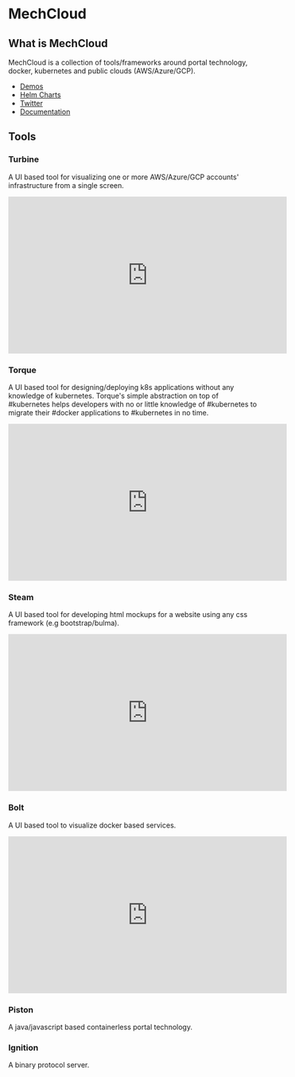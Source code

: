 # MechCloud

## What is MechCloud
MechCloud is a collection of tools/frameworks around portal technology, docker, kubernetes and public clouds (AWS/Azure/GCP). 
* [Demos](https://tinyurl.com/ycrzvje7)
* [Helm Charts](https://github.com/mechcloud/mechcloud-helm-charts)
* [Twitter](https://twitter.com/mech_cloud)
* [Documentation](https://docs.mechcloud.io)


## Tools
### Turbine
A UI based tool for visualizing one or more AWS/Azure/GCP accounts' infrastructure from a single screen.

<iframe width="560" height="315" src="https://www.youtube.com/embed/aD-BYCE-oy8" frameborder="0" allow="accelerometer; autoplay; clipboard-write; encrypted-media; gyroscope; picture-in-picture" allowfullscreen></iframe>

### Torque
A UI based tool for designing/deploying k8s applications without any knowledge of kubernetes. Torque's simple abstraction on top of #kubernetes helps developers with no or little knowledge of #kubernetes to migrate their #docker applications to #kubernetes in no time.

<iframe width="560" height="315" src="https://www.youtube.com/embed/kkB7aNI3oek" frameborder="0" allow="accelerometer; autoplay; encrypted-media; gyroscope; picture-in-picture" allowfullscreen></iframe>

### Steam
A UI based tool for developing html mockups for a website using any css framework (e.g bootstrap/bulma).

<iframe width="560" height="315" src="https://www.youtube.com/embed/noBoPJf3VhA" frameborder="0" allow="accelerometer; autoplay; clipboard-write; encrypted-media; gyroscope; picture-in-picture" allowfullscreen></iframe>

### Bolt
A UI based tool to visualize docker based services.

<iframe width="560" height="315" src="https://www.youtube.com/embed/0MQy0DwUyi0" frameborder="0" allow="accelerometer; autoplay; clipboard-write; encrypted-media; gyroscope; picture-in-picture" allowfullscreen></iframe>

### Piston
A java/javascript based containerless portal technology.

### Ignition
A binary protocol server.
